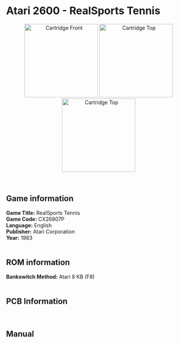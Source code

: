 # Atari 2600 - RealSports Tennis

<p align="center" width="100%">
	<img src="https://archive.org/download/A26_REALSPORTS_TENNIS_CX2680P/01_LABEL_FRONT.JPG" alt="Cartridge Front" width="200"/>
	<img src="https://archive.org/download/A26_REALSPORTS_TENNIS_CX2680P/02_LABEL_TOP.JPG" alt="Cartridge Top" width="200"/>
	<img src="https://archive.org/download/A26_REALSPORTS_TENNIS_CX2680P/03_CARTRIDGE_BACK.JPG" alt="Cartridge Top" width="200"/>
</p> <br/>

## Game information

**Game Title:** RealSports Tennis <br/>
**Game Code:** CX26807P <br/>
**Language:** English <br/>
**Publisher:** Atari Corporation <br/>
**Year:** 1983 <br/>
<br/>

## ROM information

**Bankswitch Method:** Atari 8 KB (F8) <br/>
<br/>

## PCB Information
<br/>

## Manual
